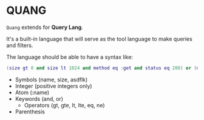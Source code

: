 # QUANG

`Quang` extends for **Query Lang**.

It's a built-in language that will serve as the tool language to make queries and filters.

The language should be able to have a syntax like:

```lua
(size gt 0 and size lt 1024 and method eq :get and status eq 200) or (method eq :post and size eq 0 and status eq 204)
```

- Symbols (name, size, asdflk)
- Integer (positive integers only)
- Atom (:name)
- Keywords (and, or)
    - Operators (gt, gte, lt, lte, eq, ne)
- Parenthesis


